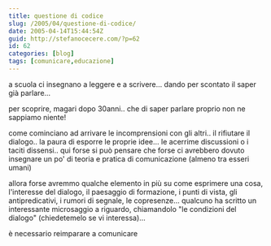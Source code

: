 ```yaml
---
title: questione di codice
slug: /2005/04/questione-di-codice/
date: 2005-04-14T15:44:54Z
guid: http://stefanocecere.com/?p=62
id: 62
categories: [blog]
tags: [comunicare,educazione]
---
```


a scuola ci insegnano a leggere e a scrivere… dando per scontato il saper già parlare…

per scoprire, magari dopo 30anni.. che di saper parlare proprio non ne sappiamo niente!

come cominciano ad arrivare le incomprensioni con gli altri.. il rifiutare il dialogo.. la paura di esporre le proprie idee… le acerrime discussioni o i taciti dissensi.. qui forse si può pensare che forse ci avrebbero dovuto insegnare un po' di teoria e pratica di comunicazione (almeno tra esseri umani)

allora forse avremmo qualche elemento in più su come esprimere una cosa, l'interesse del dialogo, il paesaggio di formazione, i punti di vista, gli antipredicativi, i rumori di segnale, le copresenze… qualcuno ha scritto un interessante microsaggio a riguardo, chiamandolo "le condizioni del dialogo" (chiedetemelo se vi interessa)…

è necessario reimparare a comunicare